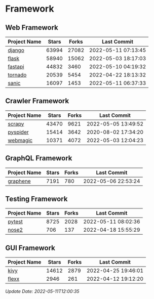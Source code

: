 # Framework

## Web Framework
| Project Name | Stars | Forks | Last Commit |
| ------------ | ----- | ----- | ----------- |
| [django](https://github.com/django/django) | 63994 | 27082 | 2022-05-11 07:13:45 |
| [flask](https://github.com/pallets/flask) | 58940 | 15062 | 2022-05-03 18:17:03 |
| [fastapi](https://github.com/tiangolo/fastapi) | 44832 | 3460 | 2022-05-10 04:19:32 |
| [tornado](https://github.com/tornadoweb/tornado) | 20539 | 5454 | 2022-04-22 18:13:32 |
| [sanic](https://github.com/sanic-org/sanic) | 16097 | 1453 | 2022-05-11 06:37:33 |

## Crawler Framework
| Project Name | Stars | Forks | Last Commit |
| ------------ | ----- | ----- | ----------- |
| [scrapy](https://github.com/scrapy/scrapy) | 43470 | 9621 | 2022-05-05 13:49:52 |
| [pyspider](https://github.com/binux/pyspider) | 15414 | 3642 | 2020-08-02 17:34:20 |
| [webmagic](https://github.com/code4craft/webmagic) | 10371 | 4072 | 2022-05-03 12:04:23 |

## GraphQL Framework
| Project Name | Stars | Forks | Last Commit |
| ------------ | ----- | ----- | ----------- |
| [graphene](https://github.com/graphql-python/graphene) | 7191 | 780 | 2022-05-06 22:53:24 |

## Testing Framework
| Project Name | Stars | Forks | Last Commit |
| ------------ | ----- | ----- | ----------- |
| [pytest](https://github.com/pytest-dev/pytest) | 8725 | 2028 | 2022-05-11 08:02:36 |
| [nose2](https://github.com/nose-devs/nose2) | 706 | 137 | 2022-04-18 15:55:29 |

## GUI Framework
| Project Name | Stars | Forks | Last Commit |
| ------------ | ----- | ----- | ----------- |
| [kivy](https://github.com/kivy/kivy) | 14612 | 2879 | 2022-04-25 19:46:01 |
| [flexx](https://github.com/flexxui/flexx) | 2946 | 261 | 2022-04-12 19:12:20 |

*Update Date: 2022-05-11T12:00:35*